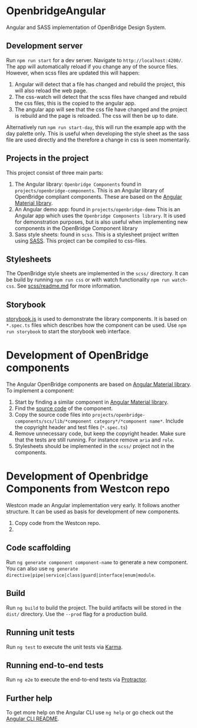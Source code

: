 # OpenbridgeAngular

Angular and SASS implementation of OpenBridge Design System.  

## Development server

Run `npm run start` for a dev server. Navigate to `http://localhost:4200/`. The app will automatically reload if you change any of the source files.
However, when scss files are updated this will happen:
1. Angular will detect that a file has changed and rebuild the project, this will also reload the web page.
2. The css-watch will detect that the scss files have changed and rebuild the css files, this is the copied to the angular app.
3. The angular app will see that the css file have changed and the project is rebuild and the page is reloaded. The css will then be up to date.

Alternatively run `npm run start-day`, this will run the example app with the day palette only. 
This is useful when developing the style sheet as the sass file are used directly and the therefore a change in css is seen momentarily.

## Projects in the project
This project consist of three main parts:
1. The Angular library: `Openbridge Components` found in `projects/openbridge-components`. 
    This is an Angular library of OpenBridge compliant components. These are based on the [Angular Material library](https://material.angular.io/).
2. An Angular demo app: found in `projects/openbridge-demo`
    This is an Angular app which uses the `Openbridge Components library`.
    It is used for demonstration purposes, but is also useful when implementing new components in the OpenBridge Component library
3. Sass style sheets: found in `scss`.
    This is a stylesheet project written using [SASS](https://sass-lang.com/). This project can be compiled to css-files.

## Stylesheets
The OpenBridge style sheets are implemented in the `scss/` directory. It can be build by running `npm run css` or with watch functionality `npm run watch-css`.
See [scss/readme.md](scss/readme.md) for more information.

## Storybook
[storybook.js](https://storybook.js.org/) is used to demonstrate the library components. 
It is based on `*.spec.ts` files which describes how the component can be used.
Use `npm run storybook` to start the storybook web interface.

# Development of OpenBridge components
The Angular OpenBridge components are based on [Angular Material library](https://material.angular.io/).
To implement a component:
1. Start by finding a similar component in [Angular Material library](https://material.angular.io/components/categories).
2. Find the [source code](https://github.com/angular/components/tree/master/src/material) of the component.
3. Copy the source code files into `projects/openbridge-components/scs/lib/*component category*/*component name*`. Include the copyright header and test files (`*.spec.ts`)
4. Remove unnecessary code, but keep the copyright header. Make sure that the tests are still running. For instance remove `aria` and `role`. 
5. Stylesheets should be implemented in the `scss/` project not in the components.

# Development of Openbridge Components from Westcon repo
Westcon made an Angular implementation very early. It follows another structure. It can be used as basis for development of new components.
1. Copy code from the Westcon repo.
2. 

## Code scaffolding

Run `ng generate component component-name` to generate a new component. You can also use `ng generate directive|pipe|service|class|guard|interface|enum|module`.

## Build

Run `ng build` to build the project. The build artifacts will be stored in the `dist/` directory. Use the `--prod` flag for a production build.

## Running unit tests

Run `ng test` to execute the unit tests via [Karma](https://karma-runner.github.io).

## Running end-to-end tests

Run `ng e2e` to execute the end-to-end tests via [Protractor](http://www.protractortest.org/).

## Further help

To get more help on the Angular CLI use `ng help` or go check out the [Angular CLI README](https://github.com/angular/angular-cli/blob/master/README.md).
